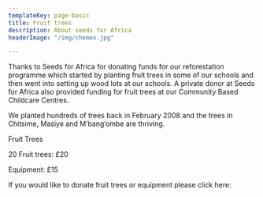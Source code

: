 ```yaml
---
templateKey: page-basic
title: Fruit trees
description: About seeds for Africa
headerImage: "/img/chemex.jpg"

---
```

Thanks to Seeds for Africa for donating funds for our reforestation programme which started by planting fruit trees in some of our schools and then went into setting up wood lots at our schools. A private donor at Seeds for Africa also provided funding for fruit trees at our Community Based Childcare Centres.

We planted hundreds of trees back in February 2008 and the trees in Chitsime, Masiye and M’bang’ombe are thriving.

Fruit Trees

20 Fruit trees: £20

Equipment: £15

If you would like to donate fruit trees or equipment please click here: